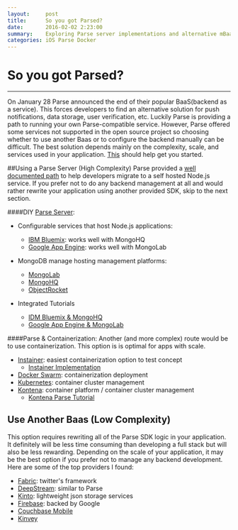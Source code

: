 ```yaml
---
layout:     post
title:      So you got Parsed?
date:       2016-02-02 2:23:00
summary:    Exploring Parse server implementations and alternative mBaaS providers
categories: iOS Parse Docker
---
```


# So you got Parsed?
***

On January 28 Parse announced the end of their popular BaaS(backend as a service). This forces developers to find an alternative solution for push notifications, data storage, user verification, etc. Luckily Parse is providing a path to running your own Parse-compatible service. However, Parse offered some services not supported in the open source project so choosing whether to use another Baas or to configure the backend manually can be difficult. The best solution depends mainly on the complexity, scale, and services used in your application. [This](https://github.com/relatedcode/ParseAlternatives) should help get you started.




##Using a Parse Server (High Complexity)
Parse provided a [well documented path](https://parse.com/docs/server/guide) to help developers migrate to a self hosted Node.js service. If you prefer not to do any backend management at all and would rather rewrite your application using another provided SDK, skip to the next section.

####DIY [Parse Server](https://github.com/ParsePlatform/parse-server):

* Configurable services that host Node.js applications:
	* [IBM Bluemix](https://console.ng.bluemix.net/): works well with MongoHQ
	* [Google App Engine](https://cloud.google.com/nodejs/): works well with MongoLab

* MongoDB manage hosting management platforms:
	* [MongoLab](https://mongolab.com)
	* [MongoHQ](https://www.compose.io/mongodb/)
	* [ObjectRocket](http://objectrocket.com/mongodb/)

* Integrated Tutorials
	* [IDM Bluemix & MongoHQ](https://console.ng.bluemix.net/)
	* [Google App Engine & MongoLab](https://medium.com/google-cloud/deploying-parse-server-to-google-app-engine-6bc0b7451d50)


####Parse & Containerization:
Another (and more complex) route would be to use containerization. This option is is optimal for apps with scale.

* [Instainer](http://beta.instainer.com/): easiest containerization option to test concept
	* [Instainer Implementation](https://hub.docker.com/r/instainer/parse-server/)
* [Docker Swarm](https://www.docker.com/products/docker-swarm): containerization deployment	 
* [Kubernetes](http://kubernetes.io/): container cluster management
* [Kontena](http://www.kontena.io/): container platform / container cluster management
	* [Kontena Parse Tutorial](http://blog.kontena.io/how-to-install-and-run-private-parse-server-in-production/)



## Use Another Baas (Low Complexity)
This option requires rewriting all of the Parse SDK logic in your application. It definitely will be less time consuming than developing a full stack but will also be less rewarding. Depending on the scale of your application, it may be the best option if you prefer not to manage any backend development. Here are some of the top providers I found:

* [Fabric](https://get.fabric.io/): twitter's framework
* [DeepStream](http://deepstream.io/): similar to Parse
* [Kinto](http://kinto.readthedocs.org/en/latest/): lightweight json storage services
* [Firebase](https://www.firebase.com/): backed by Google
* [Couchbase Mobile](http://www.couchbase.com/)
* [Kinvey](http://www.kinvey.com/)
